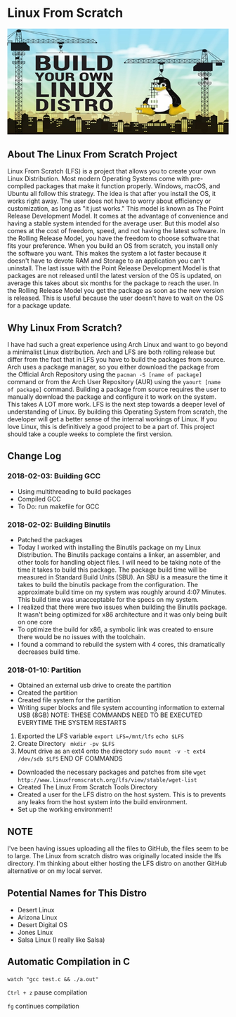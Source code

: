 # Linux From Scratch  

<p align="center">
  <img src="lfs.jpg">
</p>

## About The Linux From Scratch Project
Linux From Scratch (LFS) is a project that allows you to create your own Linux Distribution. Most modern Operating Systems come with pre-compiled packages that make it function properly. Windows, macOS, and Ubuntu all follow this strategy. The idea is that after you install the OS, it works right away. The user does not have to worry about efficiency or customization, as long as "it just works." This model is known as The Point Release Development Model. It comes at the advantage of convenience and having a stable system intended for the average user. But this model also comes at the cost of freedom, speed, and not having the latest software. In the Rolling Release Model, you have the freedom to choose software that fits your preference. When you build an OS from scratch, you install only the software you want. This makes the system a lot faster because it doesn't have to devote RAM and Storage to an application you can't uninstall. The last issue with the Point Release Development Model is that packages are not released until the latest version of the OS is updated, on average this takes about six months for the package to reach the user. In the Rolling Release Model you get the package as soon as the new version is released. This is useful because the user doesn't have to wait on the OS for a package update.            

## Why Linux From Scratch?  
I have had such a great experience using Arch Linux and want to go beyond a minimalist Linux distribution. Arch and LFS are both rolling release but differ from the fact that in LFS you have to build the packages from source. Arch uses a package manager, so you either download the package from the Official Arch Repository using the `pacman -S [name of package]` command or from the Arch User Repository (AUR) using the `yaourt [name of package]` command. Building a package from source requires the user to manually download the package and configure it to work on the system. This takes A LOT more work. LFS is the next step towards a deeper level of understanding of Linux. By building this Operating System from scratch, the developer will get a better sense of the internal workings of Linux. If you love Linux, this is definitively a good project to be a part of. This project should take a couple weeks to complete the first version.

## Change Log

### 2018-02-03: Building GCC
- Using multithreading to build packages
- Compiled GCC
- To Do: run makefile for GCC

### 2018-02-02: Building Binutils
- Patched the packages 
- Today I worked with installing the Binutils package on my Linux Distribution. The Binutils package contains a linker, an assembler, and other tools for handling object files. I will need to be taking note of the time it takes to build this package. The package build time will be measured in Standard Build Units (SBU). An SBU is a measure the time it takes to build the binutils package from the configuration. The approximate build time on my system was roughly around 4:07 Minutes. This build time was unacceptable for the specs on my system.
- I realized that there were two issues when building the Binutils package. It wasn't being optimized for x86 architecture and it was only being built on one core 
- To optimize the build for x86, a symbolic link was created to ensure there would be no issues with the toolchain. 
- I found a command to rebuild the system with 4 cores, this dramatically decreases build time. 

### 2018-01-10: Partition
- Obtained an external usb drive to create the partition
- Created the partition
- Created file system for the partition
- Writing super blocks and file system accounting information to external USB (8GB)
NOTE: THESE COMMANDS NEED TO BE EXECUTED EVERYTIME THE SYSTEM RESTARTS
1. Exported the LFS variable
  `export LFS=/mnt/lfs`
  `echo $LFS`
2. Create Directory
  ` mkdir -pv $LFS`
3. Mount drive as an ext4 onto the directory
  `sudo mount -v -t ext4 /dev/sdb $LFS`
END OF COMMANDS
- Downloaded the necessary packages and patches from site
`wget http://www.linuxfromscratch.org/lfs/view/stable/wget-list`
- Created The Linux From Scratch Tools Directory
- Created a user for the LFS distro on the host system.
This is to prevents any leaks from the host system into the build environment.
- Set up the working environment!

## NOTE
I've been having issues uploading all the files to GitHub, the files seem to be to large. The Linux from scratch distro was originally located inside the lfs directory. I'm thinking about either hosting the LFS distro on another GitHub alternative or on my local server. 

## Potential Names for This Distro
  - Desert Linux
  - Arizona Linux
  - Desert Digital OS
  - Jones Linux
  - Salsa Linux (I really like Salsa)
  
## Automatic Compilation in C
`watch "gcc test.c && ./a.out"`

`Ctrl + z` pause compilation

`fg` continues compilation
